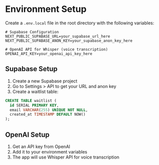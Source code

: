 # Environment Setup

Create a `.env.local` file in the root directory with the following variables:

```env
# Supabase Configuration
NEXT_PUBLIC_SUPABASE_URL=your_supabase_url_here
NEXT_PUBLIC_SUPABASE_ANON_KEY=your_supabase_anon_key_here

# OpenAI API for Whisper (voice transcription)
OPENAI_API_KEY=your_openai_api_key_here
```

## Supabase Setup

1. Create a new Supabase project
2. Go to Settings > API to get your URL and anon key
3. Create a waitlist table:

```sql
CREATE TABLE waitlist (
  id SERIAL PRIMARY KEY,
  email VARCHAR(255) UNIQUE NOT NULL,
  created_at TIMESTAMP DEFAULT NOW()
);
```

## OpenAI Setup

1. Get an API key from OpenAI
2. Add it to your environment variables
3. The app will use Whisper API for voice transcription
